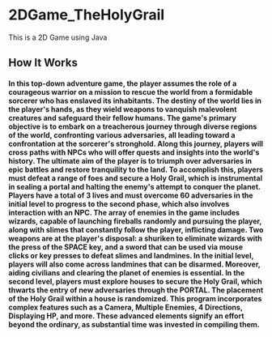 # 2DGame_TheHolyGrail
This is a 2D Game using Java

## How It Works
#### In this top-down adventure game, the player assumes the role of a courageous warrior on a mission to rescue the world from a formidable sorcerer who has enslaved its inhabitants. The destiny of the world lies in the player's hands, as they wield weapons to vanquish malevolent creatures and safeguard their fellow humans. The game's primary objective is to embark on a treacherous journey through diverse regions of the world, confronting various adversaries, all leading toward a confrontation at the sorcerer's stronghold. Along this journey, players will cross paths with NPCs who will offer quests and insights into the world's history. The ultimate aim of the player is to triumph over adversaries in epic battles and restore tranquility to the land. To accomplish this, players must defeat a range of foes and secure a Holy Grail, which is instrumental in sealing a portal and halting the enemy's attempt to conquer the planet. Players have a total of 3 lives and must overcome 60 adversaries in the initial level to progress to the second phase, which also involves interaction with an NPC. The array of enemies in the game includes wizards, capable of launching fireballs randomly and pursuing the player, along with slimes that constantly follow the player, inflicting damage. Two weapons are at the player's disposal: a shuriken to eliminate wizards with the press of the SPACE key, and a sword that can be used via mouse clicks or key presses to defeat slimes and landmines. In the initial level, players will also come across landmines that can be disarmed. Moreover, aiding civilians and clearing the planet of enemies is essential. In the second level, players must explore houses to secure the Holy Grail, which thwarts the entry of new adversaries through the PORTAL. The placement of the Holy Grail within a house is randomized. This program incorporates complex features such as a Camera, Multiple Enemies, 4 Directions, Displaying HP, and more. These advanced elements signify an effort beyond the ordinary, as substantial time was invested in compiling them.

